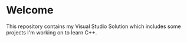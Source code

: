 # Welcome
This repository contains my Visual Studio Solution which includes some projects I'm working on to learn C++.
